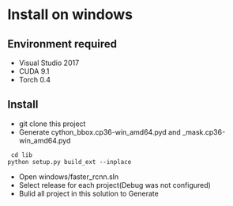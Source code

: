 # Install on windows
## Environment required
- Visual Studio 2017
- CUDA 9.1
- Torch 0.4

## Install
- git clone this project
- Generate cython_bbox.cp36-win_amd64.pyd and _mask.cp36-win_amd64.pyd
```
 cd lib
python setup.py build_ext --inplace
```
- Open windows/faster_rcnn.sln
- Select release for each project(Debug was not configured)
- Bulid all project in this solution to Generate


